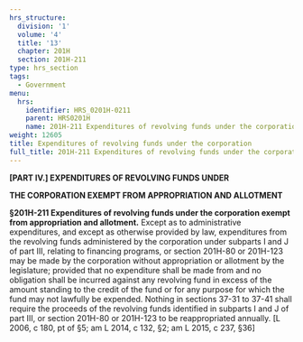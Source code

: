 ```yaml
---
hrs_structure:
  division: '1'
  volume: '4'
  title: '13'
  chapter: 201H
  section: 201H-211
type: hrs_section
tags:
  - Government
menu:
  hrs:
    identifier: HRS_0201H-0211
    parent: HRS0201H
    name: 201H-211 Expenditures of revolving funds under the corporation
weight: 12605
title: Expenditures of revolving funds under the corporation
full_title: 201H-211 Expenditures of revolving funds under the corporation
---
```

**[PART IV.] EXPENDITURES OF REVOLVING FUNDS UNDER**

**THE CORPORATION EXEMPT FROM APPROPRIATION AND ALLOTMENT**

**§201H-211 Expenditures of revolving funds under the corporation exempt from appropriation and allotment.** Except as to administrative expenditures, and except as otherwise provided by law, expenditures from the revolving funds administered by the corporation under subparts I and J of part III, relating to financing programs, or section 201H-80 or 201H-123 may be made by the corporation without appropriation or allotment by the legislature; provided that no expenditure shall be made from and no obligation shall be incurred against any revolving fund in excess of the amount standing to the credit of the fund or for any purpose for which the fund may not lawfully be expended. Nothing in sections 37-31 to 37-41 shall require the proceeds of the revolving funds identified in subparts I and J of part III, or section 201H-80 or 201H-123 to be reappropriated annually. [L 2006, c 180, pt of §5; am L 2014, c 132, §2; am L 2015, c 237, §36]